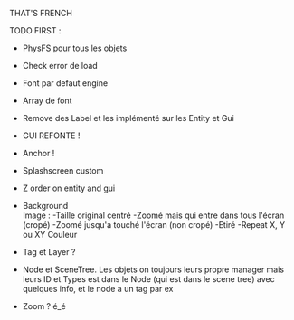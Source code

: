 ﻿THAT'S FRENCH

TODO FIRST :

 - PhysFS pour tous les objets
 - Check error de load
 - Font par defaut engine
 - Array de font
 - Remove des Label et les implémenté sur les Entity et Gui
 - GUI REFONTE !
 - Anchor !
 - Splashscreen custom
 - Z order on entity and gui
 - Background      
	Image : 
		-Taille original centré
		-Zoomé mais qui entre dans tous l'écran (cropé)
		-Zoomé jusqu'a touché l'écran (non cropé)
		-Etiré
		-Repeat X, Y ou XY
	Couleur
 - Tag et Layer ? 
 - Node et SceneTree. Les objets on toujours leurs propre manager mais leurs ID et Types est dans le Node (qui est dans le scene tree) avec quelques info, et le node a un tag par ex

- Zoom ? é_é
